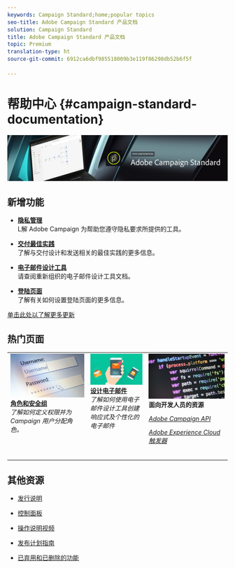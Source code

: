```yaml
---
keywords: Campaign Standard;home;popular topics
seo-title: Adobe Campaign Standard 产品文档
solution: Campaign Standard
title: Adobe Campaign Standard 产品文档
topic: Premium
translation-type: ht
source-git-commit: 6912ca6dbf985518009b3e119f86298db52b6f5f

---
```



# 帮助中心 {#campaign-standard-documentation}

![](start/using/assets/banner_acs_doc.jpg)

## 新增功能

* **[隐私管理](https://helpx.adobe.com/campaign/kb/campaign-privacy.html)**<br/>
L解 Adobe Campaign 为帮助您遵守隐私要求所提供的工具。

* **[交付最佳实践](https://helpx.adobe.com/campaign/kb/delivery-best-practices.html)**<br/>
了解与交付设计和发送相关的最佳实践的更多信息。

* **[电子邮件设计工具](designing/using/designing-content-in-adobe-campaign.md)**<br/>
请查阅重新组织的电子邮件设计工具文档。

* **[登陆页面](channels/using/main-steps-to-set-up-a-landing-page.md)**<br/>
了解有关如何设置登陆页面的更多信息。

[单击此处以了解更多更新](rn/using/documentation-updates.md)

## 热门页面

<table>
<tr>
  <td valign="top">
    <a href="administration/using/about-access-management.md">
      <img alt="角色" src="start/using/assets/roles.png"/>
    </a>
    <div>
    <a href="administration/using/about-access-management.md"><strong>角色和安全组</strong></a>
    </div>
    <em>了解如何定义权限并为 Campaign 用户分配角色。</em>
    <br>
  </td>
  <td valign="top">
    <a href="designing/using/designing-content-in-adobe-campaign.md">
      <img alt="设计工具" src="start/using/assets/design.png" />
    </a>
    <div>
    <a href="designing/using/designing-content-in-adobe-campaign.md"><strong>设计电子邮件</strong></a>
    </div>
    <em>了解如何使用电子邮件设计工具创建响应式及个性化的电子邮件</em>
    <br>
  </td>
  <td valign="top">
       <img alt="开发人员" src="start/using/assets/dev.png" />
    <div>
    <strong>面向开发人员的资源</strong>
    </div>
    <p><em><a href="https://docs.campaign.adobe.com/doc/standard/en/api/ACS_API.html">Adobe Campaign API</a></em></p>
    <p><em><a href="integrating/using/about-adobe-experience-cloud-triggers.md">Adobe Experience Cloud 触发器</a></em></p>
    <br>
  </td>
</tr>
</table>


## 其他资源

* [发行说明](rn/using/release-notes.md)

* [控制面板](https://helpx.adobe.com/campaign/kb/control-panel.html)

* [操作说明视频](https://docs.adobe.com/content/help/en/campaign-learn/campaign-standard-tutorials/overview.html)

* [发布计划指南](https://helpx.adobe.com/campaign/kb/acs-release-planning.html)

* [已弃用和已删除的功能](https://helpx.adobe.com/campaign/kb/acs-deprecated-and-removed-features.html)
